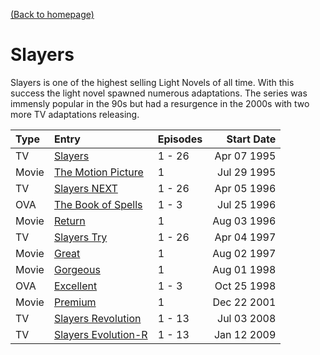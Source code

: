 [(Back to homepage)](../README.md)
# Slayers

Slayers is one of the highest selling Light Novels of all time. With this success the light novel spawned numerous adaptations. The series was immensly popular in the 90s but had a resurgence in the 2000s with two more TV adaptations releasing.

| **Type** | **Entry** | **Episodes** | **Start Date** |
| :------- | :-------- | :----------- | -------------: |
| TV    | [Slayers](https://anilist.co/anime/534/) | 1 - 26 | Apr 07 1995 |
| Movie | [The Motion Picture](https://anilist.co/anime/536/) | 1 | Jul 29 1995 |
| TV    | [Slayers NEXT](https://anilist.co/anime/535) | 1 - 26 | Apr 05 1996 |
| OVA   | [The Book of Spells](https://anilist.co/anime/1170/) | 1 - 3 | Jul 25 1996 |
| Movie | [Return](https://anilist.co/anime/869/) | 1 | Aug 03 1996 |
| TV    | [Slayers Try](https://anilist.co/anime/1172/) | 1 - 26 | Apr 04 1997 |
| Movie | [Great](https://anilist.co/anime/868/) | 1 | Aug 02 1997 |
| Movie | [Gorgeous](https://anilist.co/anime/867/) | 1 | Aug 01 1998 |
| OVA   | [Excellent](https://anilist.co/anime/1171/) | 1 - 3 | Oct 25 1998 |
| Movie | [Premium](https://anilist.co/anime/866/) | 1 | Dec 22 2001 |
| TV    | [Slayers Revolution](https://anilist.co/anime/4028/) | 1 - 13 | Jul 03 2008 |
| TV    | [Slayers Evolution-R](https://anilist.co/anime/5233/) | 1 - 13 | Jan 12 2009 |
